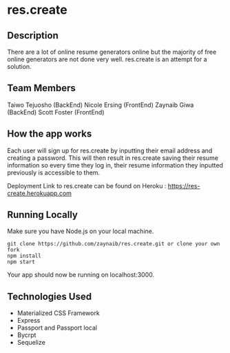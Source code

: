 # res.create

## Description

There are a lot of online resume generators online but the majority of free online generators are not done very well. res.create is an
attempt for a solution.

## Team Members 

Taiwo Tejuosho (BackEnd) 
Nicole Ersing  (FrontEnd)
Zaynaib Giwa   (BackEnd)
Scott Foster   (FrontEnd)

## How the app works

Each user will sign up for res.create by inputting their email address and creating a password. This will then result in res.create saving their resume information so every time they log in, their resume information they inputted previously is accessible to them. 

Deployment Link to res.create can be found on Heroku : https://res-create.herokuapp.com


 ## Running Locally

 Make sure you have Node.js on your local machine.

 ```
 git clone https://github.com/zaynaib/res.create.git or clone your own fork
 npm install
 npm start

 ```

 Your app should now be running on localhost:3000.

## Technologies Used 

* Materialized CSS Framework
* Express
* Passport and Passport local
* Bycrpt
* Sequelize







